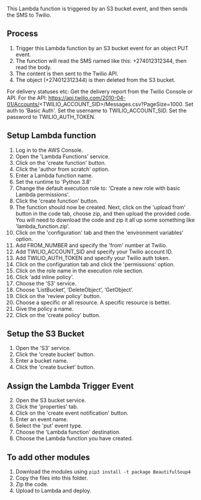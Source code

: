 This Lambda function is triggered by an S3 bucket event, and then sends the SMS to Twilio.

## Process ##
1. Trigger this Lambda function by an S3 bucket event for an object PUT event.  
2. The function will read the SMS named like this: +274012312344, then read the body. 
3. The content is then sent to the Twilio API.
4. The object (+274012312344) is then deleted from the S3 bucket. 

For delivery statuses etc:
Get the delivery report from the Twilio Console or API. 
For the API: 
https://api.twilio.com/2010-04-01/Accounts/<TWILIO_ACCOUNT_SID>/Messages.csv?PageSize=1000. 
Set auth to 'Basic Auth'. Set the username to TWILIO_ACCOUNT_SID. Set the password to TWILIO_AUTH_TOKEN.

## Setup Lambda function ##
1. Log in to the AWS Console.
2. Open the 'Lambda Functions' service.
3. Click on the 'create function' button.
4. Click the 'author from scratch' option.
5. Enter a Lambda function name.
6. Set the runtime to 'Python 3.8'
7. Change the default execution role to: 'Create a new role with basic Lambda permissions'.
8. Click the 'create function' button.
9. The function should now be created. Next, click on the 'upload from' button in the code tab, choose zip, and then upload the provided code. You will need to download the code and zip it all up some something like 'lambda_function.zip'.
10. Click on the 'configuration' tab and then the 'environment variables' option.
11. Add FROM_NUMBER and specify the 'from' number at Twilio.
12. Add TWILIO_ACCOUNT_SID	and specify your Twilio account ID.
13. Add TWILIO_AUTH_TOKEN	and specify your Twilio auth token.
14. Click on the configuration tab and click the 'permissions' option.
15. Click on the role name in the execution role section.
16. Click 'add inline policy'.
17. Choose the 'S3' service.
18. Choose ‘ListBucket’, ‘DeleteObject’, ‘GetObject’. 
19. Click on the 'review policy' button.
20. Choose a specific or all resource. A specific resource is better.
21. Give the policy a name.
22. Click on the 'create policy' button.

## Setup the S3 Bucket ##
1. Open the 'S3' service.
2. Click the 'create bucket' button.
3. Enter a bucket name.
4. Click the 'create bucket' button.

## Assign the Lambda Trigger Event ##
2. Open the S3 bucket service.
3. Click the 'properties' tab.
4. Click on the 'create event notification' button.
5. Enter an event name.
6. Select the 'put' event type.
7. Choose the 'Lambda function' destination.
8. Choose the Lambda function you have created.

## To add other modules ##
1. Download the modules using ```pip3 install -t package BeautifulSoup4```
2. Copy the files into this folder.
3. Zip the code.
4. Upload to Lambda and deploy.
